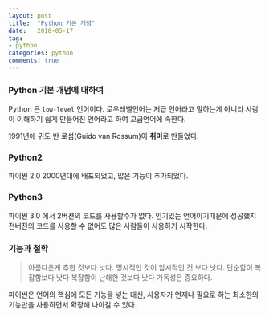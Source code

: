```yaml
---
layout: post
title:  "Python 기본 개념"
date:   2018-05-17
tag:
- python
categories: python
comments: true
---
```

### Python 기본 개념에 대하여
Python 은 `low-level` 언어이다. 로우레벨언어는 저급 언어라고 말하는게 아니라 사람이 이해하기 쉽게 만들어진 언어라고 하여 고급언어에 속한다.

1991년에 귀도 반 로섬(Guido van Rossum)이 **취미**로 만들었다.

### Python2
파이썬 2.0 2000년대에 배포되었고, 많은 기능이 추가되었다.

### Python3
파이썬 3.0 에서 2버젼의 코드를 사용할수가 없다.
인기있는 언어이기때문에 성공했지 전버젼의 코드를 사용할 수 없어도 많은 사람들이 사용하기 시작한다.

### 기능과 철학
> 아름다운게 추한 것보다 낫다.
> 명시적인 것이 암시적인 것 보다 낫다.
> 단순함이 복잡함보다 낫다
> 복잡함이 난해한 것보다 낫다
> 가독성은 중요하다.

파이썬은 언어의 핵심에 모든 기능을 넣는 대신, 사용자가 언제나 필요로 하는 최소한의 기능만을 사용하면서 확장해 나아갈 수 있다.
